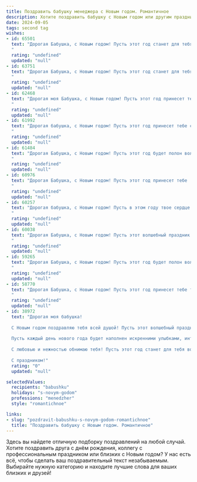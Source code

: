 ```yaml
---
title: Поздравить бабушку менеджера с Новым годом. Романтичное
description: Хотите поздравить бабушку с Новым годом или другим праздником? Наш ИИ создаст незабываемое поздравление, а вы обязательно выделитесь среди других.  
date: 2024-09-05
tags: second tag
wishes:
- id: 65501
  text: "Дорогая Бабушка, с Новым годом! Пусть этот год станет для тебя временем волшебства, радости и исполнения желаний. Пусть каждый день будет наполнен любовью близких, а сердце — теплом и уютом. Спасибо за твою нежность, заботу и мудрость.  Будь здорова, счастлива и всегда молода душой.
  "
  rating: "undefined"
  updated: "null"
- id: 63751
  text: "Дорогая Бабушка, с Новым годом! Пусть этот год станет для тебя волшебным, полным приятных сюрпризов, радостных встреч и нежных моментов. Пусть твоя душа всегда будет светла, а сердце - полно любви!
  "
  rating: "undefined"
  updated: "null"
- id: 62468
  text: "Дорогая моя Бабушка, с Новым годом! Пусть этот год принесет тебе столько же тепла и любви, сколько ты даришь нам всем. Как менеджер, ты управляешь своим временем с мудростью и внимательностью, а в нашей жизни -  с такой же нежностью и заботой. Пусть каждый день будет наполнен радостными моментами, а Новый год станет началом новой, прекрасной главы в твоей жизни!
  "
  rating: "undefined"
  updated: "null"
- id: 61992
  text: "Дорогая бабушка, с Новым годом! Пусть этот год принесет тебе столько же  радости, тепла и любви, сколько ты даришь нам каждый день. Пусть твоя  жизнь будет наполнена яркими красками, а душа – светлыми  мечтами.
  "
  rating: "undefined"
  updated: "null"
- id: 61484
  text: "Дорогая Бабушка, с Новым годом! Пусть этот год будет полон волшебных моментов, душевного тепла и радости, как свет праздничной елки. Пусть все желания исполнятся, а в сердце всегда будет царить мир и любовь. Счастья тебе, моя дорогая, и долгих лет жизни!
  "
  rating: "undefined"
  updated: "null"
- id: 60976
  text: "Дорогая Бабушка, с Новым годом! Пусть этот год принесет тебе  волшебство и  радость, как  искрящийся  снег  на  новогодней  ёлке. Пусть он будет  наполнен  теплотой  родных  сердец  и  сладким  вкусом  новогодних  праздников.  Будь  здорова,  счастлива  и  любима!
  "
  rating: "undefined"
  updated: "null"
- id: 60257
  text: "Дорогая бабушка, с Новым годом! Пусть в этом году твое сердце будет согрето любовью, а душа наполнится радостью и теплом. Пусть каждый день будет полон волшебных моментов, как блеск праздничных огней, а мечты исполняются легко, словно снежинки на ветру.
  "
  rating: "undefined"
  updated: "null"
- id: 60038
  text: "Дорогая Бабушка, с Новым годом! Пусть этот волшебный праздник принесет в твою жизнь столько же тепла и света, сколько ты даришь любви и заботы всем, кто тебя окружает. Пусть каждый день твоего нового года будет полон радости, новых открытий и, конечно же, приятных сюрпризов!
  "
  rating: "undefined"
  updated: "null"
- id: 59265
  text: "Дорогая Бабушка, с Новым годом! Пусть этот год будет полон волшебства, как снежинки, падающие под бой курантов,  и теплых, как домашний чай, встреч с любимыми. Пусть работа менеджера приносит тебе только радость и успех, а дома тебя ждет уют и любовь. Счастья тебе, любимая Бабушка!
  "
  rating: "undefined"
  updated: "null"
- id: 58770
  text: "Дорогая Бабушка, с Новым годом! Пусть этот год принесет тебе только радость и любовь, как новогодняя елка - сияние и тепло. Пусть каждый день будет наполнен приятными сюрпризами, а твои заботливые руки всегда будут окружены вниманием и душевным теплом. Желаю тебе крепкого здоровья, чтобы ты всегда могла радоваться жизни и дарить свой свет всем, кто рядом!
  "
  rating: "undefined"
  updated: "null"
- id: 38972
  text: "Дорогая моя бабушка!
  
  С Новым годом поздравляю тебя всей душой! Пусть этот волшебный праздник принесет в твой дом радость, счастье и тепло. Ты — как яркая звезда, освещающая наши жизни своей заботой и любовью.
  
  Пусть каждый день нового года будет наполнен искренними улыбками, интересными событиями и вдохновляющими моментами. Желаю здоровья и благополучия, а также исполнения самых заветных желаний. Ты — настоящий менеджер нашей семьи, заботишься о каждом, как о драгоценном сокровище.
  
  С любовью и нежностью обнимаю тебя! Пусть этот год станет для тебя волшебным и особенным.
  
  С праздником!"
  rating: "0"
  updated: "null"

selectedValues:
  recipients: "babushku"
  holidays: "s-novym-godom"
  professions: "menedzher"
  style: "romantichnoe"

links:
- slug: "pozdravit-babushku-s-novym-godom-romantichnoe"
  title: "Поздравить бабушку с Новым годом. Романтичное"
---
```


Здесь вы найдете отличную подборку поздравлений на любой случай. 
Хотите поздравить друга с днём рождения, коллегу с профессиональным праздником или близких с Новым годом? У нас есть всё, чтобы сделать ваш поздравительный текст незабываемым. Выбирайте нужную категорию и находите лучшие слова для ваших близких и друзей!
